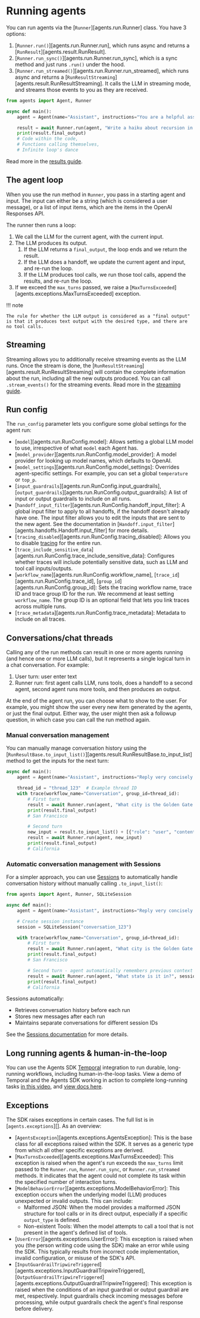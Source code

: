 # Running agents

You can run agents via the [`Runner`][agents.run.Runner] class. You have 3 options:

1. [`Runner.run()`][agents.run.Runner.run], which runs async and returns a [`RunResult`][agents.result.RunResult].
2. [`Runner.run_sync()`][agents.run.Runner.run_sync], which is a sync method and just runs `.run()` under the hood.
3. [`Runner.run_streamed()`][agents.run.Runner.run_streamed], which runs async and returns a [`RunResultStreaming`][agents.result.RunResultStreaming]. It calls the LLM in streaming mode, and streams those events to you as they are received.

```python
from agents import Agent, Runner

async def main():
    agent = Agent(name="Assistant", instructions="You are a helpful assistant")

    result = await Runner.run(agent, "Write a haiku about recursion in programming.")
    print(result.final_output)
    # Code within the code,
    # Functions calling themselves,
    # Infinite loop's dance
```

Read more in the [results guide](results.md).

## The agent loop

When you use the run method in `Runner`, you pass in a starting agent and input. The input can either be a string (which is considered a user message), or a list of input items, which are the items in the OpenAI Responses API.

The runner then runs a loop:

1. We call the LLM for the current agent, with the current input.
2. The LLM produces its output.
    1. If the LLM returns a `final_output`, the loop ends and we return the result.
    2. If the LLM does a handoff, we update the current agent and input, and re-run the loop.
    3. If the LLM produces tool calls, we run those tool calls, append the results, and re-run the loop.
3. If we exceed the `max_turns` passed, we raise a [`MaxTurnsExceeded`][agents.exceptions.MaxTurnsExceeded] exception.

!!! note

    The rule for whether the LLM output is considered as a "final output" is that it produces text output with the desired type, and there are no tool calls.

## Streaming

Streaming allows you to additionally receive streaming events as the LLM runs. Once the stream is done, the [`RunResultStreaming`][agents.result.RunResultStreaming] will contain the complete information about the run, including all the new outputs produced. You can call `.stream_events()` for the streaming events. Read more in the [streaming guide](streaming.md).

## Run config

The `run_config` parameter lets you configure some global settings for the agent run:

-   [`model`][agents.run.RunConfig.model]: Allows setting a global LLM model to use, irrespective of what `model` each Agent has.
-   [`model_provider`][agents.run.RunConfig.model_provider]: A model provider for looking up model names, which defaults to OpenAI.
-   [`model_settings`][agents.run.RunConfig.model_settings]: Overrides agent-specific settings. For example, you can set a global `temperature` or `top_p`.
-   [`input_guardrails`][agents.run.RunConfig.input_guardrails], [`output_guardrails`][agents.run.RunConfig.output_guardrails]: A list of input or output guardrails to include on all runs.
-   [`handoff_input_filter`][agents.run.RunConfig.handoff_input_filter]: A global input filter to apply to all handoffs, if the handoff doesn't already have one. The input filter allows you to edit the inputs that are sent to the new agent. See the documentation in [`Handoff.input_filter`][agents.handoffs.Handoff.input_filter] for more details.
-   [`tracing_disabled`][agents.run.RunConfig.tracing_disabled]: Allows you to disable [tracing](tracing.md) for the entire run.
-   [`trace_include_sensitive_data`][agents.run.RunConfig.trace_include_sensitive_data]: Configures whether traces will include potentially sensitive data, such as LLM and tool call inputs/outputs.
-   [`workflow_name`][agents.run.RunConfig.workflow_name], [`trace_id`][agents.run.RunConfig.trace_id], [`group_id`][agents.run.RunConfig.group_id]: Sets the tracing workflow name, trace ID and trace group ID for the run. We recommend at least setting `workflow_name`. The group ID is an optional field that lets you link traces across multiple runs.
-   [`trace_metadata`][agents.run.RunConfig.trace_metadata]: Metadata to include on all traces.

## Conversations/chat threads

Calling any of the run methods can result in one or more agents running (and hence one or more LLM calls), but it represents a single logical turn in a chat conversation. For example:

1. User turn: user enter text
2. Runner run: first agent calls LLM, runs tools, does a handoff to a second agent, second agent runs more tools, and then produces an output.

At the end of the agent run, you can choose what to show to the user. For example, you might show the user every new item generated by the agents, or just the final output. Either way, the user might then ask a followup question, in which case you can call the run method again.

### Manual conversation management

You can manually manage conversation history using the [`RunResultBase.to_input_list()`][agents.result.RunResultBase.to_input_list] method to get the inputs for the next turn:

```python
async def main():
    agent = Agent(name="Assistant", instructions="Reply very concisely.")

    thread_id = "thread_123"  # Example thread ID
    with trace(workflow_name="Conversation", group_id=thread_id):
        # First turn
        result = await Runner.run(agent, "What city is the Golden Gate Bridge in?")
        print(result.final_output)
        # San Francisco

        # Second turn
        new_input = result.to_input_list() + [{"role": "user", "content": "What state is it in?"}]
        result = await Runner.run(agent, new_input)
        print(result.final_output)
        # California
```

### Automatic conversation management with Sessions

For a simpler approach, you can use [Sessions](sessions.md) to automatically handle conversation history without manually calling `.to_input_list()`:

```python
from agents import Agent, Runner, SQLiteSession

async def main():
    agent = Agent(name="Assistant", instructions="Reply very concisely.")

    # Create session instance
    session = SQLiteSession("conversation_123")

    with trace(workflow_name="Conversation", group_id=thread_id):
        # First turn
        result = await Runner.run(agent, "What city is the Golden Gate Bridge in?", session=session)
        print(result.final_output)
        # San Francisco

        # Second turn - agent automatically remembers previous context
        result = await Runner.run(agent, "What state is it in?", session=session)
        print(result.final_output)
        # California
```

Sessions automatically:

-   Retrieves conversation history before each run
-   Stores new messages after each run
-   Maintains separate conversations for different session IDs

See the [Sessions documentation](sessions.md) for more details.

## Long running agents & human-in-the-loop

You can use the Agents SDK [Temporal](https://temporal.io/) integration to run durable, long-running workflows, including human-in-the-loop tasks. View a demo of Temporal and the Agents SDK working in action to complete long-running tasks [in this video](https://www.youtube.com/watch?v=fFBZqzT4DD8), and [view docs here](https://github.com/temporalio/sdk-python/tree/main/temporalio/contrib/openai_agents).

## Exceptions

The SDK raises exceptions in certain cases. The full list is in [`agents.exceptions`][]. As an overview:

-   [`AgentsException`][agents.exceptions.AgentsException]: This is the base class for all exceptions raised within the SDK. It serves as a generic type from which all other specific exceptions are derived.
-   [`MaxTurnsExceeded`][agents.exceptions.MaxTurnsExceeded]: This exception is raised when the agent's run exceeds the `max_turns` limit passed to the `Runner.run`, `Runner.run_sync`, or `Runner.run_streamed` methods. It indicates that the agent could not complete its task within the specified number of interaction turns.
-   [`ModelBehaviorError`][agents.exceptions.ModelBehaviorError]: This exception occurs when the underlying model (LLM) produces unexpected or invalid outputs. This can include:
    -   Malformed JSON: When the model provides a malformed JSON structure for tool calls or in its direct output, especially if a specific `output_type` is defined.
    -   Non-existent Tools: When the model attempts to call a tool that is not present in the agent's defined list of tools.
-   [`UserError`][agents.exceptions.UserError]: This exception is raised when you (the person writing code using the SDK) make an error while using the SDK. This typically results from incorrect code implementation, invalid configuration, or misuse of the SDK's API.
-   [`InputGuardrailTripwireTriggered`][agents.exceptions.InputGuardrailTripwireTriggered], [`OutputGuardrailTripwireTriggered`][agents.exceptions.OutputGuardrailTripwireTriggered]: This exception is raised when the conditions of an input guardrail or output guardrail are met, respectively. Input guardrails check incoming messages before processing, while output guardrails check the agent's final response before delivery.